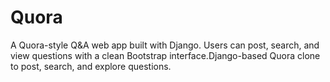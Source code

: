 # Quora
 A Quora-style Q&A web app built with Django. Users can post, search, and view questions with a clean Bootstrap interface.Django-based Quora clone to post, search, and explore questions.
